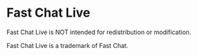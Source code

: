 # Fast Chat Live
Fast Chat Live is NOT intended for redistribution or modification.

Fast Chat Live is a trademark of Fast Chat.